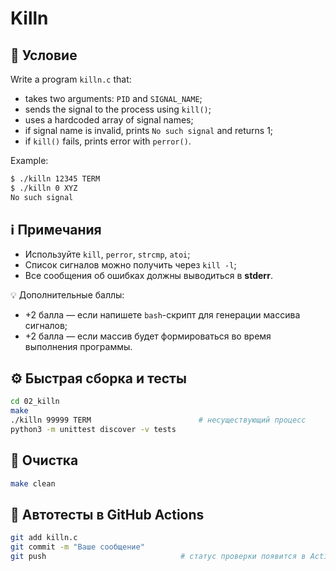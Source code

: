 # Killn

## 📝 Условие

Write a program `killn.c` that:
- takes two arguments: `PID` and `SIGNAL_NAME`;
- sends the signal to the process using `kill()`;
- uses a hardcoded array of signal names;
- if signal name is invalid, prints `No such signal` and returns 1;
- if `kill()` fails, prints error with `perror()`.

Example:
```bash
$ ./killn 12345 TERM
$ ./killn 0 XYZ
No such signal
```

## ℹ️ Примечания

- Используйте `kill`, `perror`, `strcmp`, `atoi`;
- Список сигналов можно получить через `kill -l`;
- Все сообщения об ошибках должны выводиться в **stderr**.

💡 Дополнительные баллы:
- +2 балла — если напишете `bash`-скрипт для генерации массива сигналов;
- +2 балла — если массив будет формироваться во время выполнения программы.

## ⚙️ Быстрая сборка и тесты

```bash
cd 02_killn
make
./killn 99999 TERM                        # несуществующий процесс
python3 -m unittest discover -v tests
```

## 🧹 Очистка

```bash
make clean
```

## 🚀 Автотесты в GitHub Actions

```bash
git add killn.c
git commit -m "Ваше сообщение"
git push                              # статус проверки появится в Actions ✅
```
